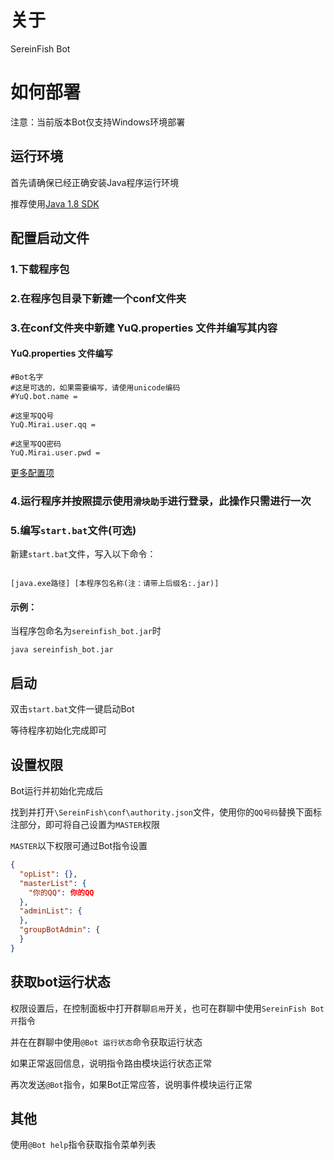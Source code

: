 # 关于

SereinFish Bot

# 如何部署

注意：当前版本Bot仅支持Windows环境部署

## 运行环境
首先请确保已经正确安装Java程序运行环境

推荐使用[Java 1.8 SDK](https://www.oracle.com/java/technologies/javase/javase-jdk8-downloads.html)

## 配置启动文件
### 1.下载程序包
### 2.在程序包目录下新建一个conf文件夹
### 3.在conf文件夹中新建 YuQ.properties 文件并编写其内容
#### YuQ.properties 文件编写

```properties
#Bot名字 
#这是可选的，如果需要编写，请使用unicode编码
#YuQ.bot.name =

#这里写QQ号
YuQ.Mirai.user.qq =

#这里写QQ密码
YuQ.Mirai.user.pwd =

```

[更多配置项](https://yuqworks.github.io/YuQ-Doc/guide/basic-configuration.html)
### 4.运行程序并按照提示使用`滑块助手`进行登录，此操作只需进行一次

### 5.编写`start.bat`文件(可选)
新建`start.bat`文件，写入以下命令：

```text

[java.exe路径] [本程序包名称(注：请带上后缀名:.jar)]

```

#### 示例：

当程序包命名为`sereinfish_bot.jar`时

```text
java sereinfish_bot.jar
```

## 启动
双击`start.bat`文件一键启动Bot

等待程序初始化完成即可

## 设置权限

Bot运行并初始化完成后

找到并打开`\SereinFish\conf\authority.json`文件，使用你的`QQ号码`替换下面标注部分，即可将自己设置为`MASTER`权限

`MASTER`以下权限可通过Bot指令设置

```json
{
  "opList": {},
  "masterList": {
    "你的QQ": 你的QQ
  },
  "adminList": {
  },
  "groupBotAdmin": {
  }
}
```

## 获取bot运行状态

权限设置后，在控制面板中打开群聊`启用`开关，也可在群聊中使用`SereinFish Bot 开`指令

并在在群聊中使用`@Bot 运行状态`命令获取运行状态

如果正常返回信息，说明指令路由模块运行状态正常

再次发送`@Bot`指令，如果Bot正常应答，说明事件模块运行正常

## 其他

使用`@Bot help`指令获取指令菜单列表



